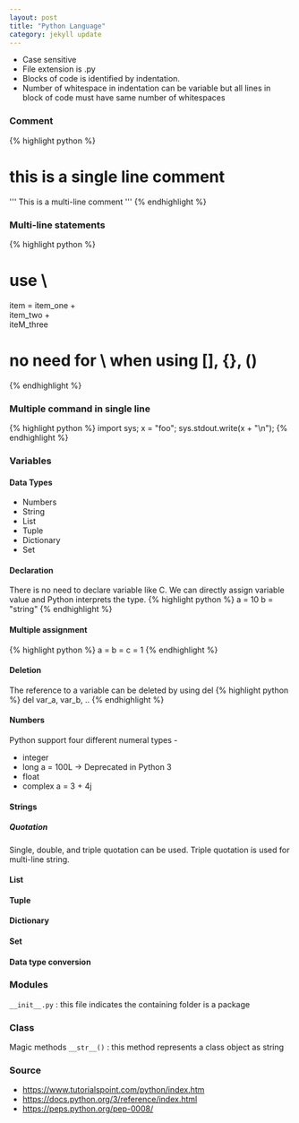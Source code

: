 ```yaml
---
layout: post
title: "Python Language"
category: jekyll update
---
```


- Case sensitive
- File extension is .py
- Blocks of code is identified by indentation.
- Number of whitespace in indentation can be variable but all lines in block of code must have same number of whitespaces

### Comment
{% highlight python %}
# this is a single line comment

'''
This is a multi-line 
comment
'''
{% endhighlight %}

### Multi-line statements
{% highlight python %}
# use \
item = item_one + \
  item_two + \
  iteM_three
  
# no need for \ when using [], {}, ()
{% endhighlight %}

### Multiple command in single line
{% highlight python %}
import sys; x = "foo"; sys.stdout.write(x + "\n");
{% endhighlight %}

### Variables
#### Data Types
- Numbers
- String
- List
- Tuple
- Dictionary
- Set

#### Declaration
There is no need to declare variable like C. We can directly assign variable value and Python interprets the type.
{% highlight python %}
a = 10
b = "string"
{% endhighlight %}

#### Multiple assignment
{% highlight python %}
a = b = c = 1
{% endhighlight %}

#### Deletion
The reference to a variable can be deleted by using del
{% highlight python %}
del var_a, var_b, ..
{% endhighlight %}

#### Numbers
Python support four different numeral types - 

- integer
- long a = 100L  → Deprecated in Python 3
- float
- complex a = 3 + 4j

#### Strings
##### Quotation
Single, double, and triple quotation can be used. Triple quotation is used for multi-line string.

#### List
#### Tuple
#### Dictionary
#### Set
#### Data type conversion

### Modules
`__init__.py` : this file indicates the containing folder is a package

### Class
Magic methods
`__str__()` : this method represents a class object as string

### Source
- https://www.tutorialspoint.com/python/index.htm
- https://docs.python.org/3/reference/index.html
- https://peps.python.org/pep-0008/